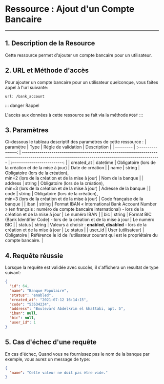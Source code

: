 # Ressource : Ajout d'un Compte Bancaire

---

## 1. Description de la Resource

Cette ressource permet d'ajouter un compte bancaire pour un utilisateur.

## 2. URL et Méthode d'accès

Pour ajouter un compte bancaire pour un utilisateur quelconque, vous faites appel à l'url suivante:

```
url: /bank_account
```

::: danger Rappel

L'accès aux données à cette ressource se fait via la méthode **`POST`**
:::

## 3. Paramètres

Ci-dessous le tableau descriptif des paramètres de cette ressource :
| paramètre | Type | Règle de validation | Description |
| --------- | :----------------: | ---------------------------------------------------------------------------------------------------------------------------------------------------- | :--------------------------: |
| created_at | datetime | Obligatoire (lors de la création et de la mise à jour) | Date de création |
| name | string | Obligatoire (lors de la création), <br> min=2 (lors de la création et de la mise à jour) | Nom de la banque |
| address | string | Obligatoire (lors de la création), <br> min=3 (lors de la création et de la mise à jour) | Adresse de la banque |
| code | string | Obligatoire (lors de la création), <br> min=3 (lors de la création et de la mise à jour) | Code française de la banque |
| iban | string | Format IBAN « International Bank Account Number » (en français : numéro de compte bancaire international) - lors de la création et de la mise à jour | Le numéro IBAN |
| bic | string | Format BIC (Bank Identifier Code) - lors de la création et de la mise à jour | Le numéro BIC |
| status | string | Valeurs à choisir : **enabled, disabled** - lors de la création et de la mise à jour | Le status |
| user_id | User (utilisateur) | Obligatoire | Référence le id de l'utilisateur courant qui est le propriétaire du compte bancaire. |

## 4. Requête réussie

Lorsque la requête est validée avec succès, il s'affichera un resultat de type suivant:

```json
{
  "id": 64,
  "name": "Banque Populaire",
  "status": "enabled",
  "created_at": "2021-07-12 16:14:15",
  "code": "53534234",
  "address": "Boulevard Abdelkrim el khattabi, apt. 5",
  "iban": null,
  "bic": null,
  "user_id": 1
}
```

## 5. Cas d'échec d'une requête

En cas d'échec, Quand vous ne fournissez pas le nom de la banque par exemple, vous aurez un message de type:

```json
{
  "name": "Cette valeur ne doit pas être vide."
}
```
